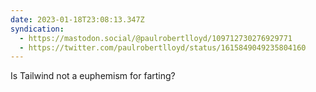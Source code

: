 ```yaml
---
date: 2023-01-18T23:08:13.347Z
syndication:
  - https://mastodon.social/@paulrobertlloyd/109712730276929771
  - https://twitter.com/paulrobertlloyd/status/1615849049235804160
---
```


Is Tailwind not a euphemism for farting?

